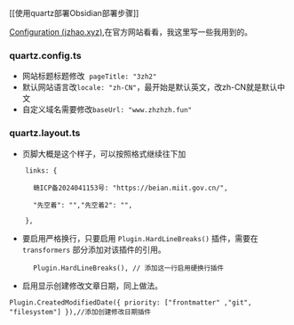 [[使用quartz部署Obsidian部署步骤]]

[Configuration (jzhao.xyz)](https://quartz.jzhao.xyz/configuration),在官方网站看看，我这里写一些我用到的。

### quartz.config.ts
- 网站标题标题修改  `pageTitle: "3zh2"`
- 默认网站语言改`locale: "zh-CN"`，最开始是默认英文，改zh-CN就是默认中文
- 自定义域名需要修改`baseUrl: "www.zhzhzh.fun"`

### quartz.layout.ts
- 页脚大概是这个样子，可以按照格式继续往下加
```
    links: {

      赣ICP备2024041153号: "https://beian.miit.gov.cn/",

      "先空着": "","先空着2": "",

    },
````
- 要启用严格换行，只要启用 `Plugin.HardLineBreaks()` 插件，需要在 `transformers` 部分添加对该插件的引用。
```
      Plugin.HardLineBreaks(), // 添加这一行启用硬换行插件
````
- 启用显示创建修改文章日期，同上做法。
````
Plugin.CreatedModifiedDate({ priority: ["frontmatter" ,"git", "filesystem"] }),//添加创建修改日期插件
`````